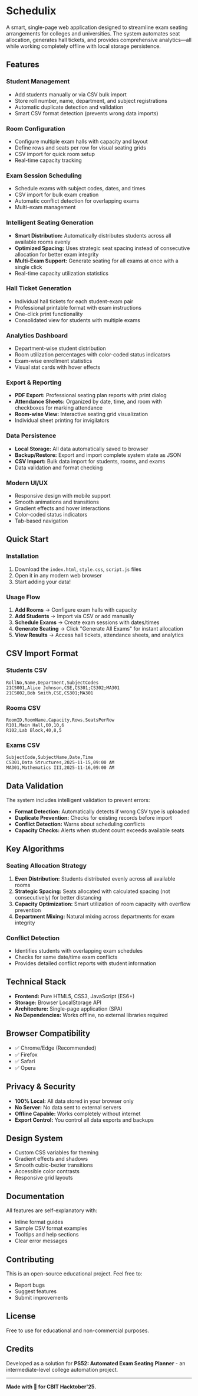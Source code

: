 ﻿# Schedulix

A smart, single-page web application designed to streamline exam seating arrangements for colleges and universities. The system automates seat allocation, generates hall tickets, and provides comprehensive analytics—all while working completely offline with local storage persistence.

## Features

### Student Management
- Add students manually or via CSV bulk import
- Store roll number, name, department, and subject registrations
- Automatic duplicate detection and validation
- Smart CSV format detection (prevents wrong data imports)

### Room Configuration
- Configure multiple exam halls with capacity and layout
- Define rows and seats per row for visual seating grids
- CSV import for quick room setup
- Real-time capacity tracking

### Exam Session Scheduling
- Schedule exams with subject codes, dates, and times
- CSV import for bulk exam creation
- Automatic conflict detection for overlapping exams
- Multi-exam management

### Intelligent Seating Generation
- **Smart Distribution:** Automatically distributes students across all available rooms evenly
- **Optimized Spacing:** Uses strategic seat spacing instead of consecutive allocation for better exam integrity
- **Multi-Exam Support:** Generate seating for all exams at once with a single click
- Real-time capacity utilization statistics

### Hall Ticket Generation
- Individual hall tickets for each student-exam pair
- Professional printable format with exam instructions
- One-click print functionality
- Consolidated view for students with multiple exams

### Analytics Dashboard
- Department-wise student distribution
- Room utilization percentages with color-coded status indicators
- Exam-wise enrollment statistics
- Visual stat cards with hover effects

### Export & Reporting
- **PDF Export:** Professional seating plan reports with print dialog
- **Attendance Sheets:** Organized by date, time, and room with checkboxes for marking attendance
- **Room-wise View:** Interactive seating grid visualization
- Individual sheet printing for invigilators

### Data Persistence
- **Local Storage:** All data automatically saved to browser
- **Backup/Restore:** Export and import complete system state as JSON
- **CSV Import:** Bulk data import for students, rooms, and exams
- Data validation and format checking

### Modern UI/UX
- Responsive design with mobile support
- Smooth animations and transitions
- Gradient effects and hover interactions
- Color-coded status indicators
- Tab-based navigation

## Quick Start

### Installation
1. Download the `index.html`, `style.css`, `script.js` files
2. Open it in any modern web browser
3. Start adding your data!

### Usage Flow
1. **Add Rooms** → Configure exam halls with capacity
2. **Add Students** → Import via CSV or add manually
3. **Schedule Exams** → Create exam sessions with dates/times
4. **Generate Seating** → Click "Generate All Exams" for instant allocation
5. **View Results** → Access hall tickets, attendance sheets, and analytics

## CSV Import Format

### Students CSV
```csv
RollNo,Name,Department,SubjectCodes
21CS001,Alice Johnson,CSE,CS301;CS302;MA301
21CS002,Bob Smith,CSE,CS301;MA301
```

### Rooms CSV
```csv
RoomID,RoomName,Capacity,Rows,SeatsPerRow
R101,Main Hall,60,10,6
R102,Lab Block,40,8,5
```

### Exams CSV
```csv
SubjectCode,SubjectName,Date,Time
CS301,Data Structures,2025-11-15,09:00 AM
MA301,Mathematics III,2025-11-16,09:00 AM
```

## Data Validation

The system includes intelligent validation to prevent errors:
- **Format Detection:** Automatically detects if wrong CSV type is uploaded
- **Duplicate Prevention:** Checks for existing records before import
- **Conflict Detection:** Warns about scheduling conflicts
- **Capacity Checks:** Alerts when student count exceeds available seats

## Key Algorithms

### Seating Allocation Strategy
1. **Even Distribution:** Students distributed evenly across all available rooms
2. **Strategic Spacing:** Seats allocated with calculated spacing (not consecutively) for better distancing
3. **Capacity Optimization:** Smart utilization of room capacity with overflow prevention
4. **Department Mixing:** Natural mixing across departments for exam integrity

### Conflict Detection
- Identifies students with overlapping exam schedules
- Checks for same date/time exam conflicts
- Provides detailed conflict reports with student information

## Technical Stack

- **Frontend:** Pure HTML5, CSS3, JavaScript (ES6+)
- **Storage:** Browser LocalStorage API
- **Architecture:** Single-page application (SPA)
- **No Dependencies:** Works offline, no external libraries required

## Browser Compatibility

- ✅ Chrome/Edge (Recommended)
- ✅ Firefox
- ✅ Safari
- ✅ Opera

## Privacy & Security

- **100% Local:** All data stored in your browser only
- **No Server:** No data sent to external servers
- **Offline Capable:** Works completely without internet
- **Export Control:** You control all data exports and backups

## Design System

- Custom CSS variables for theming
- Gradient effects and shadows
- Smooth cubic-bezier transitions
- Accessible color contrasts
- Responsive grid layouts

## Documentation

All features are self-explanatory with:
- Inline format guides
- Sample CSV format examples
- Tooltips and help sections
- Clear error messages

## Contributing

This is an open-source educational project. Feel free to:
- Report bugs
- Suggest features
- Submit improvements

## License

Free to use for educational and non-commercial purposes.

## Credits

Developed as a solution for **PS52: Automated Exam Seating Planner** - an intermediate-level college automation project.

---

**Made with 💙 for CBIT Hacktober'25.**